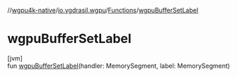 //[wgpu4k-native](../../../index.md)/[io.ygdrasil.wgpu](../index.md)/[Functions](index.md)/[wgpuBufferSetLabel](wgpu-buffer-set-label.md)

# wgpuBufferSetLabel

[jvm]\
fun [wgpuBufferSetLabel](wgpu-buffer-set-label.md)(handler: MemorySegment, label: MemorySegment)